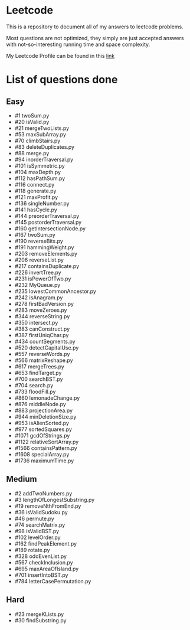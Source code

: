 # Leetcode
This is a repository to document all of my answers to leetcode problems.

Most questions are not optimized, they simply are just accepted answers with not-so-interesting running time and space complexity. 

My Leetcode Profile can be found in this [link](https://leetcode.com/HLeiTR/)

# List of questions done

## Easy

- \#1 twoSum.py
- \#20 isValid.py
- \#21 mergeTwoLists.py
- \#53 maxSubArray.py
- \#70 climbStairs.py
- \#83 deleteDuplicates.py
- \#88 merge.py
- \#94 inorderTraversal.py
- \#101 isSymmetric.py
- \#104 maxDepth.py
- \#112 hasPathSum.py
- \#116 connect.py
- \#118 generate.py
- \#121 maxProfit.py
- \#136 singleNumber.py
- \#141 hasCycle.py
- \#144 preorderTraversal.py
- \#145 postorderTraversal.py
- \#160 getIntersectionNode.py
- \#167 twoSum.py
- \#190 reverseBits.py
- \#191 hammingWeight.py
- \#203 removeElements.py
- \#206 reverseList.py
- \#217 containsDuplicate.py
- \#226 invertTree.py
- \#231 isPowerOfTwo.py
- \#232 MyQueue.py
- \#235 lowestCommonAncestor.py
- \#242 isAnagram.py
- \#278 firstBadVersion.py
- \#283 moveZeroes.py
- \#344 reverseString.py
- \#350 intersect.py
- \#383 canConstruct.py
- \#387 firstUniqChar.py
- \#434 countSegments.py
- \#520 detectCapitalUse.py
- \#557 reverseWords.py
- \#566 matrixReshape.py
- \#617 mergeTrees.py
- \#653 findTarget.py
- \#700 searchBST.py
- \#704 search.py
- \#733 floodFill.py
- \#860 lemonadeChange.py
- \#876 middleNode.py
- \#883 projectionArea.py
- \#944 minDeletionSize.py
- \#953 isAlienSorted.py
- \#977 sortedSquares.py
- \#1071 gcdOfStrings.py
- \#1122 relativeSortArray.py
- \#1566 containsPattern.py
- \#1608 specialArray.py
- \#1736 maximumTime.py

## Medium

- \#2 addTwoNumbers.py
- \#3 lengthOfLongestSubstring.py
- \#19 removeNthFromEnd.py
- \#36 isValidSudoku.py
- \#46 permute.py
- \#74 searchMatrix.py
- \#98 isValidBST.py
- \#102 levelOrder.py
- \#162 findPeakElement.py
- \#189 rotate.py
- \#328 oddEvenList.py
- \#567 checkInclusion.py
- \#695 maxAreaOfIsland.py
- \#701 insertIntoBST.py
- \#784 letterCasePermutation.py

## Hard

- \#23 mergeKLists.py
- \#30 findSubstring.py
